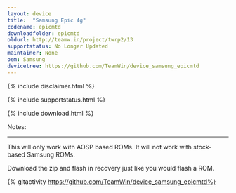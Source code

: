 ```yaml
---
layout: device
title:  "Samsung Epic 4g"
codename: epicmtd
downloadfolder: epicmtd
oldurl: http://teamw.in/project/twrp2/13
supportstatus: No Longer Updated
maintainer: None
oem: Samsung
devicetree: https://github.com/TeamWin/device_samsung_epicmtd
---
```


{% include disclaimer.html %}

{% include supportstatus.html %}

{% include download.html %}

<div class='page-heading'>Notes:</div>
<hr />
<p class="text">This will only work with AOSP based ROMs. It will not work with stock-based Samsung ROMs.</p>
<p class="text">Download the zip and flash in recovery just like you would flash a ROM.</p>

{% gitactivity  https://github.com/TeamWin/device_samsung_epicmtd%}
